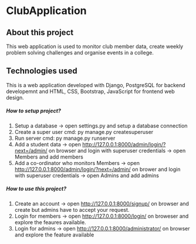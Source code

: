 # ClubApplication

About this project
-------------------
This web application is used to monitor club member data, create weekly problem solving challenges and organise events in a college.

Technologies used
-----------------
This is a web application developed with Django, PostgreSQL for backend developemnt and HTML, CSS, Bootstrap, JavaScript for frontend web design.

##### How to setup project?
1. Setup a database 
-> open settings.py and setup a database connection
2. Create a super user 
cmd: py manage.py createsuperuser
3. Run server
cmd: py manage.py runserver
4. Add a student data
-> open http://127.0.0.1:8000/admin/login/?next=/admin/ on browser and login with superuser credentials
-> open Members and add members
5. Add a co-ordinator who monitors Members 
-> open http://127.0.0.1:8000/admin/login/?next=/admin/ on brower and login with superuser credentials
-> open Admins and add admins

##### How to use this project?
1. Create an account 
-> open http://127.0.0.1:8000/signup/ on browser and create but admins have to accept your request.
2. Login for members
-> open http://127.0.0.1:8000/login/ on broweser and explore the feaures available.
3. Login for admins
-> open http://127.0.0.1:8000/administrator/ on browser and explore the feature available
